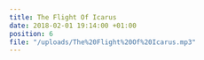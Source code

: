 ```yaml
---
title: The Flight Of Icarus
date: 2018-02-01 19:14:00 +01:00
position: 6
file: "/uploads/The%20Flight%20Of%20Icarus.mp3"
---
```


